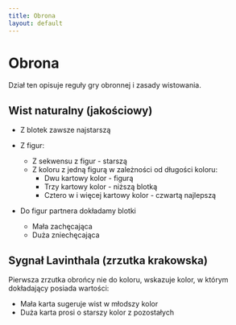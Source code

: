 ```yaml
---
title: Obrona
layout: default
---
```


# Obrona

Dział ten opisuje reguły gry obronnej i zasady wistowania.

## Wist naturalny (jakościowy)

* Z blotek zawsze najstarszą
* Z figur:
  * Z sekwensu z figur - starszą
  * Z koloru z jedną figurą w zależności od długości koloru:
    * Dwu kartowy kolor - figurą
    * Trzy kartowy kolor - niższą blotką
    * Cztero w i więcej kartowy kolor - czwartą najlepszą
	
* Do figur partnera dokładamy blotki
  * Mała zachęcająca
  * Duża zniechęcająca 
  
## Sygnał Lavinthala (zrzutka krakowska)
  Pierwsza zrzutka obrońcy nie do koloru, wskazuje kolor, w którym dokładający posiada wartości:

  * Mała karta sugeruje wist w młodszy kolor
  * Duża karta prosi o starszy kolor z pozostałych 
